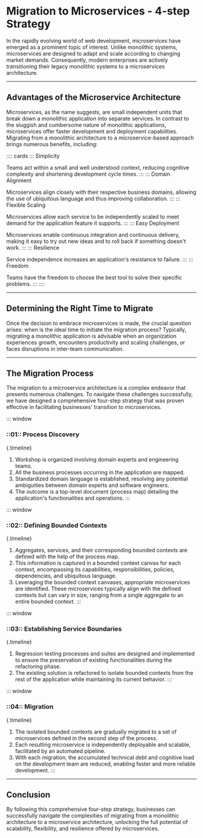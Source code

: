 # Migration to Microservices - 4-step Strategy
In the rapidly evolving world of web development, microservices have emerged as a prominent topic of interest. Unlike monolithic systems, microservices are designed to adapt and scale according to changing market demands. Consequently, modern enterprises are actively transitioning their legacy monolithic systems to a microservices architecture.

---

## Advantages of the Microservice Architecture

Microservices, as the name suggests, are small independent units that break down a monolithic application into separate services. In contrast to the sluggish and cumbersome nature of monolithic applications, microservices offer faster development and deployment capabilities. Migrating from a monolithic architecture to a microservice-based approach brings numerous benefits, including:

:::: cards
:::
<b-icon name="RaindropIcon"></b-icon> Simplicity

Teams act within a small and well understood context, reducing cognitive complexity and shortening development cycle times.
:::
:::
<b-icon name="DomainAlignmentIcon"></b-icon> Domain Alignment

Microservices align closely with their respective business domains, allowing the use of ubiquitous language and thus improving collaboration.
:::
:::
<b-icon name="ScalingIcon"></b-icon> Flexible Scaling

Microservices allow each service to be independently scaled to meet demand for the application feature it supports.
:::
:::
<b-icon name="DeploymentIcon"></b-icon> Easy Deployment

Microservices enable continuous integration and continuous delivery, making it easy to try out new ideas and to roll back if something doesn't work.
:::
:::
<b-icon name="DominosIcon"></b-icon> Resilience

Service independence increases an application's resistance to failure.
:::
:::
<b-icon name="DirectionsIcon"></b-icon> Freedom

Teams have the freedom to choose the best tool to solve their specific problems.
:::
::::

---

## Determining the Right Time to Migrate
Once the decision to embrace microservices is made, the crucial question arises: when is the ideal time to initiate the migration process? Typically, migrating a monolithic application is advisable when an organization experiences growth, encounters productivity and scaling challenges, or faces disruptions in inter-team communication.

---

## The Migration Process
The migration to a microservice architecture is a complex endeavor that presents numerous challenges. To navigate these challenges successfully, we have designed a comprehensive four-step strategy that was proven effective in facilitating businesses' transition to microservices.

::: window
### ::01:: Process Discovery
{.timeline}
1. Workshop is organized involving domain experts and engineering teams.
1. All the business processes occurring in the application are mapped.
1. Standardized domain language is established, resolving any potential ambiguities between domain experts and software engineers.
1. The outcome is a top-level document (process map) detailing the application's functionalities and operations.
:::

::: window
### ::02:: Defining Bounded Contexts
{.timeline}
1. Aggregates, services, and their corresponding bounded contexts are defined with the help of the process map.
1. This information is captured in a bounded context canvas for each context, encompassing its capabilities, responsibilities, policies, dependencies, and ubiquitous language.
1. Leveraging the bounded context canvases, appropriate microservices are identified. These microservices typically align with the defined contexts but can vary in size, ranging from a single aggregate to an entire bounded context.
:::

::: window
### ::03:: Establishing Service Boundaries
{.timeline}
1. Regression testing processes and suites are designed and implemented to ensure the preservation of existing functionalities during the refactoring phase.
1. The existing solution is refactored to isolate bounded contexts from the rest of the application while maintaining its current behavior.
:::

::: window
### ::04:: Migration
{.timeline}
1. The isolated bounded contexts are gradually migrated to a set of microservices defined in the second step of the process.
1. Each resulting microservice is independently deployable and scalable, facilitated by an automated pipeline.
1. With each migration, the accumulated technical debt and cognitive load on the development team are reduced, enabling faster and more reliable development.
:::

---

## Conclusion
By following this comprehensive four-step strategy, businesses can successfully navigate the complexities of migrating from a monolithic architecture to a microservice architecture, unlocking the full potential of scalability, flexibility, and resilience offered by microservices.